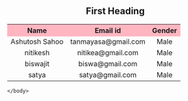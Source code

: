 
<!doctype html>
<html>
<head>
<title>First web</title>
</head>
<body> 
		
<h2 align="center">First Heading</h2>



<table   border="0px" cellpadding="0" align="center">

<tr bgcolor="lightpink">
	<th>Name</th>
	<th>Email id</th>
	<th>Gender</th>
</tr>
<tr>
	<td align="center">Ashutosh Sahoo</td>
	<td align="center">tanmayasa@gmail.com</td>
	<td align="center">Male</td>
</tr>
<tr >
	<td align="center">nitikesh </td>
	<td align="center">nitikea@gmail.com</td>
	<td align="center">Male</td>
</tr>
<tr>
	<td align="center">biswajit</td>
	<td align="center">biswa@gmail.com</td>
	<td  align="center">Male</td>
</tr>
<tr>
	<td align="center">satya</td>
	<td align="center">satya@gmail.com</td>
	<td align="center">Male</td>
</tr>
</table>
		
	</body>
</html>
